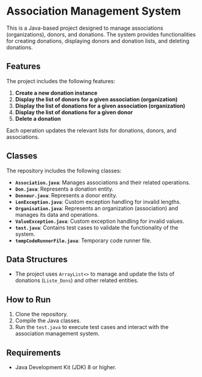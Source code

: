 # Association Management System

This is a Java-based project designed to manage associations (organizations), donors, and donations. The system provides functionalities for creating donations, displaying donors and donation lists, and deleting donations.

## Features
The project includes the following features:
1. **Create a new donation instance**
2. **Display the list of donors for a given association (organization)**
3. **Display the list of donations for a given association (organization)**
4. **Display the list of donations for a given donor**
5. **Delete a donation**

Each operation updates the relevant lists for donations, donors, and associations.

## Classes
The repository includes the following classes:

- **`Association.java`**: Manages associations and their related operations.
- **`Don.java`**: Represents a donation entity.
- **`Donneur.java`**: Represents a donor entity.
- **`LenException.java`**: Custom exception handling for invalid lengths.
- **`Organisation.java`**: Represents an organization (association) and manages its data and operations.
- **`ValueException.java`**: Custom exception handling for invalid values.
- **`test.java`**: Contains test cases to validate the functionality of the system.
- **`tempCodeRunnerFile.java`**: Temporary code runner file.

## Data Structures
- The project uses `ArrayList<>` to manage and update the lists of donations (`Liste_Dons`) and other related entities.

## How to Run
1. Clone the repository.
2. Compile the Java classes.
3. Run the `test.java` to execute test cases and interact with the association management system.

## Requirements
- Java Development Kit (JDK) 8 or higher.
